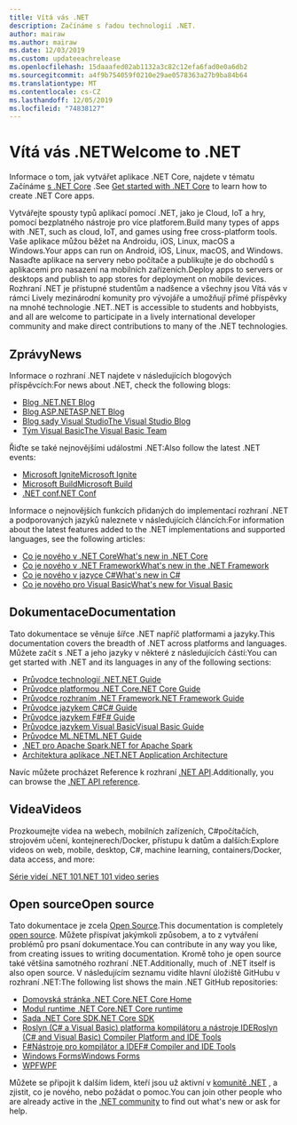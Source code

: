 ```yaml
---
title: Vítá vás .NET
description: Začínáme s řadou technologií .NET.
author: mairaw
ms.author: mairaw
ms.date: 12/03/2019
ms.custom: updateeachrelease
ms.openlocfilehash: 15daaafed02ab1132a3c82c12efa6fad0e0a6db2
ms.sourcegitcommit: a4f9b754059f0210e29ae0578363a27b9ba84b64
ms.translationtype: MT
ms.contentlocale: cs-CZ
ms.lasthandoff: 12/05/2019
ms.locfileid: "74838127"
---
```

# <a name="welcome-to-net"></a><span data-ttu-id="43579-103">Vítá vás .NET</span><span class="sxs-lookup"><span data-stu-id="43579-103">Welcome to .NET</span></span>

<span data-ttu-id="43579-104">Informace o tom, jak vytvářet aplikace .NET Core, najdete v tématu Začínáme [s .NET Core](core/get-started.md) .</span><span class="sxs-lookup"><span data-stu-id="43579-104">See [Get started with .NET Core](core/get-started.md) to learn how to create .NET Core apps.</span></span>

<span data-ttu-id="43579-105">Vytvářejte spousty typů aplikací pomocí .NET, jako je Cloud, IoT a hry, pomocí bezplatného nástroje pro více platforem.</span><span class="sxs-lookup"><span data-stu-id="43579-105">Build many types of apps with .NET, such as cloud, IoT, and games using free cross-platform tools.</span></span> <span data-ttu-id="43579-106">Vaše aplikace můžou běžet na Androidu, iOS, Linux, macOS a Windows.</span><span class="sxs-lookup"><span data-stu-id="43579-106">Your apps can run on Android, iOS, Linux, macOS, and Windows.</span></span> <span data-ttu-id="43579-107">Nasaďte aplikace na servery nebo počítače a publikujte je do obchodů s aplikacemi pro nasazení na mobilních zařízeních.</span><span class="sxs-lookup"><span data-stu-id="43579-107">Deploy apps to servers or desktops and publish to app stores for deployment on mobile devices.</span></span> <span data-ttu-id="43579-108">Rozhraní .NET je přístupné studentům a nadšence a všechny jsou Vítá vás v rámci Lively mezinárodní komunity pro vývojáře a umožňují přímé příspěvky na mnohé technologie .NET.</span><span class="sxs-lookup"><span data-stu-id="43579-108">.NET is accessible to students and hobbyists, and all are welcome to participate in a lively international developer community and make direct contributions to many of the .NET technologies.</span></span>

## <a name="news"></a><span data-ttu-id="43579-109">Zprávy</span><span class="sxs-lookup"><span data-stu-id="43579-109">News</span></span>

<span data-ttu-id="43579-110">Informace o rozhraní .NET najdete v následujících blogových příspěvcích:</span><span class="sxs-lookup"><span data-stu-id="43579-110">For news about .NET, check the following blogs:</span></span>

- [<span data-ttu-id="43579-111">Blog .NET</span><span class="sxs-lookup"><span data-stu-id="43579-111">.NET Blog</span></span>](https://devblogs.microsoft.com/dotnet/)
- [<span data-ttu-id="43579-112">Blog ASP.NET</span><span class="sxs-lookup"><span data-stu-id="43579-112">ASP.NET Blog</span></span>](https://devblogs.microsoft.com/aspnet/)
- [<span data-ttu-id="43579-113">Blog sady Visual Studio</span><span class="sxs-lookup"><span data-stu-id="43579-113">The Visual Studio Blog</span></span>](https://devblogs.microsoft.com/visualstudio/)
- [<span data-ttu-id="43579-114">Tým Visual Basic</span><span class="sxs-lookup"><span data-stu-id="43579-114">The Visual Basic Team</span></span>](https://devblogs.microsoft.com/vbteam/)

<span data-ttu-id="43579-115">Řiďte se také nejnovějšími událostmi .NET:</span><span class="sxs-lookup"><span data-stu-id="43579-115">Also follow the latest .NET events:</span></span>

- [<span data-ttu-id="43579-116">Microsoft Ignite</span><span class="sxs-lookup"><span data-stu-id="43579-116">Microsoft Ignite</span></span>](https://www.microsoft.com/ignite)
- [<span data-ttu-id="43579-117">Microsoft Build</span><span class="sxs-lookup"><span data-stu-id="43579-117">Microsoft Build</span></span>](https://www.microsoft.com/build)
- [<span data-ttu-id="43579-118">.NET conf</span><span class="sxs-lookup"><span data-stu-id="43579-118">.NET Conf</span></span>](https://www.dotnetconf.net/)

<span data-ttu-id="43579-119">Informace o nejnovějších funkcích přidaných do implementací rozhraní .NET a podporovaných jazyků naleznete v následujících článcích:</span><span class="sxs-lookup"><span data-stu-id="43579-119">For information about the latest features added to the .NET implementations and supported languages, see the following articles:</span></span>

- [<span data-ttu-id="43579-120">Co je nového v .NET Core</span><span class="sxs-lookup"><span data-stu-id="43579-120">What's new in .NET Core</span></span>](core/whats-new/index.md)
- [<span data-ttu-id="43579-121">Co je nového v .NET Framework</span><span class="sxs-lookup"><span data-stu-id="43579-121">What's new in the .NET Framework</span></span>](framework/whats-new/index.md)
- [<span data-ttu-id="43579-122">Co je nového v jazyce C#</span><span class="sxs-lookup"><span data-stu-id="43579-122">What's new in C#</span></span>](csharp/whats-new/index.md)
- [<span data-ttu-id="43579-123">Co je nového pro Visual Basic</span><span class="sxs-lookup"><span data-stu-id="43579-123">What's new for Visual Basic</span></span>](visual-basic/getting-started/whats-new.md)

## <a name="documentation"></a><span data-ttu-id="43579-124">Dokumentace</span><span class="sxs-lookup"><span data-stu-id="43579-124">Documentation</span></span>

<span data-ttu-id="43579-125">Tato dokumentace se věnuje šířce .NET napříč platformami a jazyky.</span><span class="sxs-lookup"><span data-stu-id="43579-125">This documentation covers the breadth of .NET across platforms and languages.</span></span> <span data-ttu-id="43579-126">Můžete začít s .NET a jeho jazyky v některé z následujících částí:</span><span class="sxs-lookup"><span data-stu-id="43579-126">You can get started with .NET and its languages in any of the following sections:</span></span>

- [<span data-ttu-id="43579-127">Průvodce technologií .NET</span><span class="sxs-lookup"><span data-stu-id="43579-127">.NET Guide</span></span>](standard/index.md)
- [<span data-ttu-id="43579-128">Průvodce platformou .NET Core</span><span class="sxs-lookup"><span data-stu-id="43579-128">.NET Core Guide</span></span>](core/index.md)
- [<span data-ttu-id="43579-129">Průvodce rozhraním .NET Framework</span><span class="sxs-lookup"><span data-stu-id="43579-129">.NET Framework Guide</span></span>](framework/index.md)
- [<span data-ttu-id="43579-130">Průvodce jazykem C#</span><span class="sxs-lookup"><span data-stu-id="43579-130">C# Guide</span></span>](csharp/index.yml)
- [<span data-ttu-id="43579-131">Průvodce jazykem F#</span><span class="sxs-lookup"><span data-stu-id="43579-131">F# Guide</span></span>](fsharp/index.yml)
- [<span data-ttu-id="43579-132">Průvodce jazykem Visual Basic</span><span class="sxs-lookup"><span data-stu-id="43579-132">Visual Basic Guide</span></span>](visual-basic/index.yml)
- [<span data-ttu-id="43579-133">Průvodce ML.NET</span><span class="sxs-lookup"><span data-stu-id="43579-133">ML.NET Guide</span></span>](machine-learning/index.yml)
- [<span data-ttu-id="43579-134">.NET pro Apache Spark</span><span class="sxs-lookup"><span data-stu-id="43579-134">.NET for Apache Spark</span></span>](spark/index.yml)
- [<span data-ttu-id="43579-135">Architektura aplikace .NET</span><span class="sxs-lookup"><span data-stu-id="43579-135">.NET Application Architecture</span></span>](architecture/index.yml)

<span data-ttu-id="43579-136">Navíc můžete procházet Reference k rozhraní [.NET API](/dotnet/api).</span><span class="sxs-lookup"><span data-stu-id="43579-136">Additionally, you can browse the [.NET API reference](/dotnet/api).</span></span>

## <a name="videos"></a><span data-ttu-id="43579-137">Videa</span><span class="sxs-lookup"><span data-stu-id="43579-137">Videos</span></span>

<span data-ttu-id="43579-138">Prozkoumejte videa na webech, mobilních zařízeních, C#počítačích, strojovém učení, kontejnerech/Docker, přístupu k datům a dalších:</span><span class="sxs-lookup"><span data-stu-id="43579-138">Explore videos on web, mobile, desktop, C#, machine learning, containers/Docker, data access, and more:</span></span>

[<span data-ttu-id="43579-139">Série videí .NET 101</span><span class="sxs-lookup"><span data-stu-id="43579-139">.NET 101 video series</span></span>](https://dotnet.microsoft.com/learn/videos)

## <a name="open-source"></a><span data-ttu-id="43579-140">Open source</span><span class="sxs-lookup"><span data-stu-id="43579-140">Open source</span></span>

<span data-ttu-id="43579-141">Tato dokumentace je zcela [Open Source](https://github.com/dotnet/docs).</span><span class="sxs-lookup"><span data-stu-id="43579-141">This documentation is completely [open source](https://github.com/dotnet/docs).</span></span> <span data-ttu-id="43579-142">Můžete přispívat jakýmkoli způsobem, a to z vytváření problémů pro psaní dokumentace.</span><span class="sxs-lookup"><span data-stu-id="43579-142">You can contribute in any way you like, from creating issues to writing documentation.</span></span> <span data-ttu-id="43579-143">Kromě toho je open source také většina samotného rozhraní .NET.</span><span class="sxs-lookup"><span data-stu-id="43579-143">Additionally, much of .NET itself is also open source.</span></span> <span data-ttu-id="43579-144">V následujícím seznamu vidíte hlavní úložiště GitHubu v rozhraní .NET:</span><span class="sxs-lookup"><span data-stu-id="43579-144">The following list shows the main .NET GitHub repositories:</span></span>

- [<span data-ttu-id="43579-145">Domovská stránka .NET Core</span><span class="sxs-lookup"><span data-stu-id="43579-145">.NET Core Home</span></span>](https://github.com/dotnet/core)
- [<span data-ttu-id="43579-146">Modul runtime .NET Core</span><span class="sxs-lookup"><span data-stu-id="43579-146">.NET Core runtime</span></span>](https://github.com/dotnet/runtime)
- [<span data-ttu-id="43579-147">Sada .NET Core SDK</span><span class="sxs-lookup"><span data-stu-id="43579-147">.NET Core SDK</span></span>](https://github.com/dotnet/sdk)
- [<span data-ttu-id="43579-148">Roslyn (C# a Visual Basic) platforma kompilátoru a nástroje IDE</span><span class="sxs-lookup"><span data-stu-id="43579-148">Roslyn (C# and Visual Basic) Compiler Platform and IDE Tools</span></span>](https://github.com/dotnet/roslyn)
- [<span data-ttu-id="43579-149">F#Nástroje pro kompilátor a IDE</span><span class="sxs-lookup"><span data-stu-id="43579-149">F# Compiler and IDE Tools</span></span>](https://github.com/dotnet/fsharp)
- [<span data-ttu-id="43579-150">Windows Forms</span><span class="sxs-lookup"><span data-stu-id="43579-150">Windows Forms</span></span>](https://github.com/dotnet/winforms)
- [<span data-ttu-id="43579-151">WPF</span><span class="sxs-lookup"><span data-stu-id="43579-151">WPF</span></span>](https://github.com/dotnet/wpf)

<span data-ttu-id="43579-152">Můžete se připojit k dalším lidem, kteří jsou už aktivní v [komunitě .NET](https://dotnet.microsoft.com/platform/community) , a zjistit, co je nového, nebo požádat o pomoc.</span><span class="sxs-lookup"><span data-stu-id="43579-152">You can join other people who are already active in the [.NET community](https://dotnet.microsoft.com/platform/community) to find out what's new or ask for help.</span></span>
